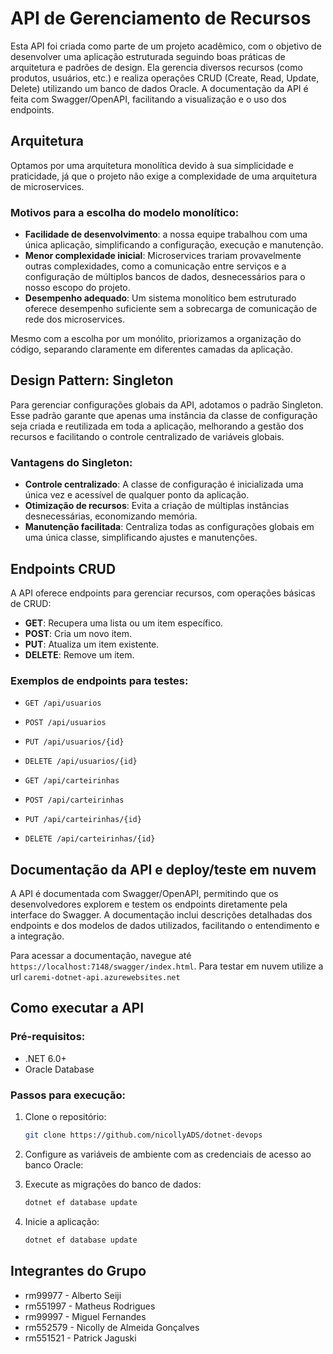 # API de Gerenciamento de Recursos

Esta API foi criada como parte de um projeto acadêmico, com o objetivo de desenvolver uma aplicação estruturada seguindo boas práticas de arquitetura e padrões de design. Ela gerencia diversos recursos (como produtos, usuários, etc.) e realiza operações CRUD (Create, Read, Update, Delete) utilizando um banco de dados Oracle. A documentação da API é feita com Swagger/OpenAPI, facilitando a visualização e o uso dos endpoints.

## Arquitetura

Optamos por uma arquitetura monolítica devido à sua simplicidade e praticidade, já que o projeto não exige a complexidade de uma arquitetura de microservices.

### Motivos para a escolha do modelo monolítico:

- **Facilidade de desenvolvimento**: a nossa equipe trabalhou com uma única aplicação, simplificando a configuração, execução e manutenção.
- **Menor complexidade inicial**: Microservices trariam provavelmente outras complexidades, como a comunicação entre serviços e a configuração de múltiplos bancos de dados, desnecessários para o nosso escopo do projeto.
- **Desempenho adequado**: Um sistema monolítico bem estruturado oferece desempenho suficiente sem a sobrecarga de comunicação de rede dos microservices.

Mesmo com a escolha por um monólito, priorizamos a organização do código, separando claramente em diferentes camadas da aplicação.

## Design Pattern: Singleton

Para gerenciar configurações globais da API, adotamos o padrão Singleton. Esse padrão garante que apenas uma instância da classe de configuração seja criada e reutilizada em toda a aplicação, melhorando a gestão dos recursos e facilitando o controle centralizado de variáveis globais.

### Vantagens do Singleton:

- **Controle centralizado**: A classe de configuração é inicializada uma única vez e acessível de qualquer ponto da aplicação.
- **Otimização de recursos**: Evita a criação de múltiplas instâncias desnecessárias, economizando memória.
- **Manutenção facilitada**: Centraliza todas as configurações globais em uma única classe, simplificando ajustes e manutenções.

## Endpoints CRUD

A API oferece endpoints para gerenciar recursos, com operações básicas de CRUD:

- **GET**: Recupera uma lista ou um item específico.
- **POST**: Cria um novo item.
- **PUT**: Atualiza um item existente.
- **DELETE**: Remove um item.

### Exemplos de endpoints para testes:

- `GET /api/usuarios`
- `POST /api/usuarios`
- `PUT /api/usuarios/{id}`
- `DELETE /api/usuarios/{id}`

- `GET /api/carteirinhas`
- `POST /api/carteirinhas`
- `PUT /api/carteirinhas/{id}`
- `DELETE /api/carteirinhas/{id}`

## Documentação da API e deploy/teste em nuvem

A API é documentada com Swagger/OpenAPI, permitindo que os desenvolvedores explorem e testem os endpoints diretamente pela interface do Swagger. A documentação inclui descrições detalhadas dos endpoints e dos modelos de dados utilizados, facilitando o entendimento e a integração.

Para acessar a documentação, navegue até `https://localhost:7148/swagger/index.html`. 
Para testar em nuvem utilize a url `caremi-dotnet-api.azurewebsites.net`

## Como executar a API

### Pré-requisitos:

- .NET 6.0+
- Oracle Database

### Passos para execução:

1. Clone o repositório:
   ```bash
   git clone https://github.com/nicollyADS/dotnet-devops

2. Configure as variáveis de ambiente com as credenciais de acesso ao banco Oracle:

3. Execute as migrações do banco de dados:
   ```bash
   dotnet ef database update

4. Inicie a aplicação:
   ```bash
   dotnet ef database update


## Integrantes do Grupo
- rm99977 - Alberto Seiji
- rm551997 - Matheus Rodrigues
- rm99997 - Miguel Fernandes
- rm552579 - Nicolly de Almeida Gonçalves
- rm551521 - Patrick Jaguski


